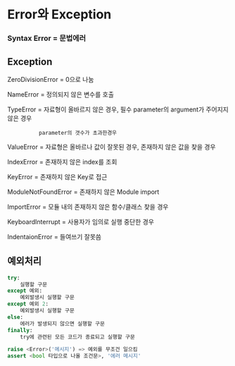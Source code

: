 # Error와 Exception

### Syntax Error = 문법에러

## Exception

ZeroDivisionError = 0으로 나눔

NameError = 정의되지 않은 변수를 호출

TypeError = 자료형이 올바르지 않은 경우, 필수 parameter의 argument가 주어지지 않은 경우

              parameter의 갯수가 초과한경우

ValueError = 자료형은 올바르나 값이 잘못된 경우, 존재하지 않은 값을 찾을 경우

IndexError = 존재하지 않은 index를 조회

KeyError = 존재하지 않은 Key로 접근

ModuleNotFoundError = 존재하지 않은 Module import

ImportError = 모듈 내의 존재하지 않은 함수/클래스 찾을 경우

KeyboardInterrupt = 사용자가 임의로 실행 중단한 경우

IndentaionError = 들여쓰기 잘못씀

## 예외처리

```python
try:
	실행할 구문
except 예외:
	예외발생시 실행할 구문
except 예외 2:
	예외발생시 실행할 구문
else:
	에러가 발생되지 않으면 실행할 구문
finally:
	try에 관련된 모든 코드가 종료되고 실행할 구문
```

```python
raise <Error>('메시지') => 예외를 무조건 일으킴
assert <bool 타입으로 나올 조건문>, '에러 메시지'
```

